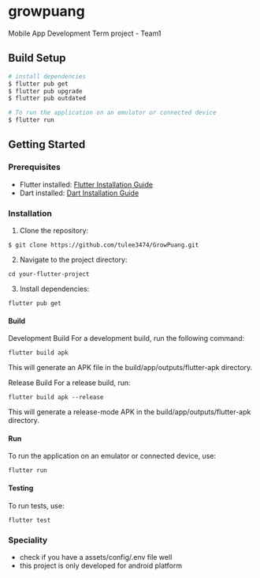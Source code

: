 # growpuang

Mobile App Development Term project - Team1

## Build Setup

```bash
# install dependencies
$ flutter pub get
$ flutter pub upgrade
$ flutter pub outdated

# To run the application on an emulator or connected device
$ flutter run
```

## Getting Started

### Prerequisites

- Flutter installed: [Flutter Installation Guide](https://flutter.dev/docs/get-started/install)
- Dart installed: [Dart Installation Guide](https://dart.dev/get-dart)

### Installation

1. Clone the repository:

```
$ git clone https://github.com/tulee3474/GrowPuang.git
```

2. Navigate to the project directory:

```
cd your-flutter-project
```

3. Install dependencies:

```
flutter pub get
```

#### Build
Development Build
For a development build, run the following command:

```
flutter build apk
```
This will generate an APK file in the build/app/outputs/flutter-apk directory.

Release Build
For a release build, run:

```
flutter build apk --release
```
This will generate a release-mode APK in the build/app/outputs/flutter-apk directory.

#### Run
To run the application on an emulator or connected device, use:

```
flutter run
```
#### Testing
To run tests, use:

```
flutter test
```

### Speciality

- check if you have a assets/config/.env file well
- this project is only developed for android platform
